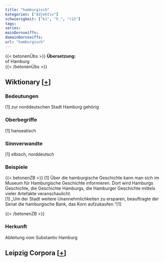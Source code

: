 ```yaml
---
title: "hamburgisch"
kategorien: ["Adjektiv"]
schwierigkeit: ["k1", "h_", "r21"]
tags:
series:
mainDornseiffs:
domainDornseiffs:
url: "hamburgisch"
---
```


{{< betonenÜbs >}}
**Übersetzung:**  
of Hamburg  
{{< /betonenÜbs >}}

## Wiktionary [[+](https://de.wiktionary.org/wiki/hamburgisch)]

### Bedeutungen
[1] zur norddeutschen Stadt Hamburg gehörig  

### Oberbegriffe
[1] hanseatisch  

### Sinnverwandte
[1] elbisch, norddeutsch  

### Beispiele
{{< betonenZB >}}
[1] Über die hamburgische Geschichte kann man sich im  Museum für Hamburgische Geschichte informieren. Dort wird Hamburgs Geschichte, die Geschichte Hamburgs, die Hamburger Geschichte mittels vieler Artefakte veranschaulicht.  
[1] „Um der Stadt weitere Unannehmlichkeiten zu ersparen, beauftragte der Senat die hamburgische Bank, das Korn aufzukaufen.“[1]  

{{< /betonenZB >}}
### Herkunft
Ableitung vom Substantiv Hamburg  


## Leipzig Corpora [[+](https://corpora.uni-leipzig.de/en/res?word=hamburgisch&corpusId=deu_newscrawl-public_2018)]

